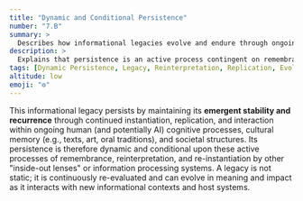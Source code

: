 ```yaml
---
title: "Dynamic and Conditional Persistence"
number: "7.B"
summary: >
  Describes how informational legacies evolve and endure through ongoing reinterpretation, replication, and host interaction.
description: >
  Explains that persistence is an active process contingent on remembrance and re-instantiation by human and AI systems, emphasizing emergent stability and continual re-evaluation.
tags: [Dynamic Persistence, Legacy, Reinterpretation, Replication, Evolution]
altitude: low
emoji: "⚙️"
---
```


<!--

- Needs fleshing out

-->

This informational legacy persists by maintaining its **emergent stability and recurrence** through continued instantiation, replication, and interaction within ongoing human (and potentially AI) cognitive processes, cultural memory (e.g., texts, art, oral traditions), and societal structures. Its persistence is therefore dynamic and conditional upon these active processes of remembrance, reinterpretation, and re-instantiation by other "inside-out lenses" or information processing systems. A legacy is not static; it is continuously re-evaluated and can evolve in meaning and impact as it interacts with new informational contexts and host systems.